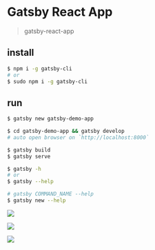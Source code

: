 # Gatsby React App

> gatsby-react-app

## install

```sh
$ npm i -g gatsby-cli
# or
$ sudo npm i -g gatsby-cli

```

## run

```sh
$ gatsby new gatsby-demo-app

$ cd gatsby-demo-app && gatsby develop
# auto open browser on `http://localhost:8000`

$ gatsby build
$ gatsby serve

$ gatsby -h
# or
$ gatsby --help

# gatsby COMMAND_NAME --help
$ gatsby new --help

```


![](https://img2018.cnblogs.com/blog/740516/201904/740516-20190417001307087-542090272.png)


![](https://img2018.cnblogs.com/blog/740516/201904/740516-20190417001100151-1853291136.png)


![](https://img2018.cnblogs.com/blog/740516/201904/740516-20190417001032232-1539914906.png)
